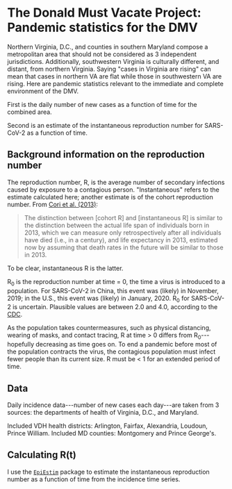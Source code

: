 # The Donald Must Vacate Project: Pandemic statistics for the DMV

Northern Virginia, D.C., and counties in southern Maryland compose a
metropolitan area that should not be considered as 3 independent jurisdictions.
Additionally, southwestern Virginia is culturally different, and distant, from
northern Virginia. Saying "cases in Virginia are rising" can mean that cases in
northern VA are flat while those in southwestern VA are rising. Here are
pandemic statistics relevant to the immediate and complete environment of the
DMV.

First is the daily number of new cases as a function of time for the combined
area.

Second is an estimate of the instantaneous reproduction number for SARS-CoV-2
as a function of time.

## Background information on the reproduction number

The reproduction number, R, is the average number of secondary infections
caused by exposure to a contagious person. "Instantaneous" refers to the
estimate calculated here; another estimate is of the cohort reproduction
number. From [Cori et al. (2013)][1]:

> The distinction between [cohort R] and [instantaneous R] is similar to the
> distinction between the actual life span of individuals born in 2013, which
> we can measure only retrospectively after all individuals have died (i.e., in
> a century), and life expectancy in 2013, estimated now by assuming that death
rates in the future will be similar to those in 2013.

To be clear, instantaneous R is the latter.

R<sub>0</sub> is the reproduction number at time = 0, the time a virus is
introduced to a population. For SARS-CoV-2 in China, this event was (likely) in
November, 2019; in the U.S., this event was (likely) in January, 2020.
R<sub>0</sub> for SARS-CoV-2 is uncertain. Plausible values are between 2.0 and
4.0, according to the [CDC][2].

As the population takes countermeasures, such as physical distancing, wearing
of masks, and contact tracing, R at time > 0 differs from
R<sub>0</sub>---hopefully decreasing as time goes on. To end a pandemic before
most of the population contracts the virus, the contagious population must
infect fewer people than its current size. R must be < 1 for an extended period
of time.

## Data

Daily incidence data---number of new cases each day---are taken from 3 sources:
the departments of health of Virginia, D.C., and Maryland.

Included VDH health districts: Arlington, Fairfax, Alexandria, Loudoun, Prince
William. Included MD counties: Montgomery and Prince George's.

## Calculating R(t)

I use the [`EpiEstim`][3] package to estimate the instantaneous reproduction
number as a function of time from the incidence time series.

[1]: <https://academic.oup.com/aje/article/178/9/1505/89262>

[2]: <https://www.cdc.gov/coronavirus/2019-ncov/hcp/planning-scenarios.html>

[3]: <https://cran.r-project.org/web/packages/EpiEstim/index.html>

[4]: <roft.R>
